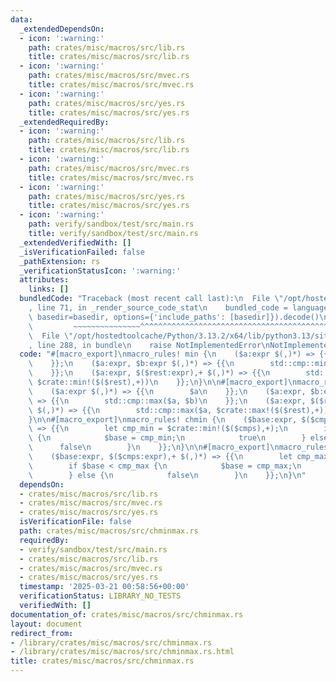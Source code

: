 ```yaml
---
data:
  _extendedDependsOn:
  - icon: ':warning:'
    path: crates/misc/macros/src/lib.rs
    title: crates/misc/macros/src/lib.rs
  - icon: ':warning:'
    path: crates/misc/macros/src/mvec.rs
    title: crates/misc/macros/src/mvec.rs
  - icon: ':warning:'
    path: crates/misc/macros/src/yes.rs
    title: crates/misc/macros/src/yes.rs
  _extendedRequiredBy:
  - icon: ':warning:'
    path: crates/misc/macros/src/lib.rs
    title: crates/misc/macros/src/lib.rs
  - icon: ':warning:'
    path: crates/misc/macros/src/mvec.rs
    title: crates/misc/macros/src/mvec.rs
  - icon: ':warning:'
    path: crates/misc/macros/src/yes.rs
    title: crates/misc/macros/src/yes.rs
  - icon: ':warning:'
    path: verify/sandbox/test/src/main.rs
    title: verify/sandbox/test/src/main.rs
  _extendedVerifiedWith: []
  _isVerificationFailed: false
  _pathExtension: rs
  _verificationStatusIcon: ':warning:'
  attributes:
    links: []
  bundledCode: "Traceback (most recent call last):\n  File \"/opt/hostedtoolcache/Python/3.13.2/x64/lib/python3.13/site-packages/onlinejudge_verify/documentation/build.py\"\
    , line 71, in _render_source_code_stat\n    bundled_code = language.bundle(stat.path,\
    \ basedir=basedir, options={'include_paths': [basedir]}).decode()\n          \
    \         ~~~~~~~~~~~~~~~^^^^^^^^^^^^^^^^^^^^^^^^^^^^^^^^^^^^^^^^^^^^^^^^^^^^^^^^^^^^^^^^^^\n\
    \  File \"/opt/hostedtoolcache/Python/3.13.2/x64/lib/python3.13/site-packages/onlinejudge_verify/languages/rust.py\"\
    , line 288, in bundle\n    raise NotImplementedError\nNotImplementedError\n"
  code: "#[macro_export]\nmacro_rules! min {\n    ($a:expr $(,)*) => {{\n        $a\n\
    \    }};\n    ($a:expr, $b:expr $(,)*) => {{\n        std::cmp::min($a, $b)\n\
    \    }};\n    ($a:expr, $($rest:expr),+ $(,)*) => {{\n        std::cmp::min($a,\
    \ $crate::min!($($rest),+))\n    }};\n}\n\n#[macro_export]\nmacro_rules! max {\n\
    \    ($a:expr $(,)*) => {{\n        $a\n    }};\n    ($a:expr, $b:expr $(,)*)\
    \ => {{\n        std::cmp::max($a, $b)\n    }};\n    ($a:expr, $($rest:expr),+\
    \ $(,)*) => {{\n        std::cmp::max($a, $crate::max!($($rest),+))\n    }};\n\
    }\n\n#[macro_export]\nmacro_rules! chmin {\n    ($base:expr, $($cmps:expr),+ $(,)*)\
    \ => {{\n        let cmp_min = $crate::min!($($cmps),+);\n        if $base > cmp_min\
    \ {\n            $base = cmp_min;\n            true\n        } else {\n      \
    \      false\n        }\n    }};\n}\n\n#[macro_export]\nmacro_rules! chmax {\n\
    \    ($base:expr, $($cmps:expr),+ $(,)*) => {{\n        let cmp_max = $crate::max!($($cmps),+);\n\
    \        if $base < cmp_max {\n            $base = cmp_max;\n            true\n\
    \        } else {\n            false\n        }\n    }};\n}\n"
  dependsOn:
  - crates/misc/macros/src/lib.rs
  - crates/misc/macros/src/mvec.rs
  - crates/misc/macros/src/yes.rs
  isVerificationFile: false
  path: crates/misc/macros/src/chminmax.rs
  requiredBy:
  - verify/sandbox/test/src/main.rs
  - crates/misc/macros/src/lib.rs
  - crates/misc/macros/src/mvec.rs
  - crates/misc/macros/src/yes.rs
  timestamp: '2025-03-21 00:58:56+00:00'
  verificationStatus: LIBRARY_NO_TESTS
  verifiedWith: []
documentation_of: crates/misc/macros/src/chminmax.rs
layout: document
redirect_from:
- /library/crates/misc/macros/src/chminmax.rs
- /library/crates/misc/macros/src/chminmax.rs.html
title: crates/misc/macros/src/chminmax.rs
---
```

